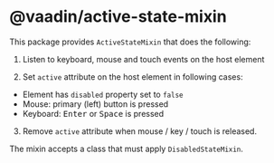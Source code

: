# @vaadin/active-state-mixin

This package provides `ActiveStateMixin` that does the following:

1. Listen to keyboard, mouse and touch events on the host element

2. Set `active` attribute on the host element in following cases:

- Element has `disabled` property set to `false`
- Mouse: primary (left) button is pressed
- Keyboard: <kbd>Enter</kbd> or <kbd>Space</kbd> is pressed

3. Remove `active` attribute when mouse / key / touch is released.

The mixin accepts a class that must apply `DisabledStateMixin`.

